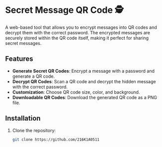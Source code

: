 # Secret Message QR Code 🕵️

A web-based tool that allows you to encrypt messages into QR codes and decrypt them with the correct password. The encrypted messages are securely stored within the QR code itself, making it perfect for sharing secret messages.

## Features

- **Generate Secret QR Codes**: Encrypt a message with a password and generate a QR code.
- **Decrypt QR Codes**: Scan a QR code and decrypt the hidden message with the correct password.
- **Customization**: Choose QR code size, color, and background.
- **Downloadable QR Codes**: Download the generated QR code as a PNG file.

## Installation

1. Clone the repository:

   ```bash
   git clone https://github.com/216K1A0511
